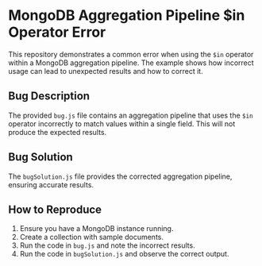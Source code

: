 # MongoDB Aggregation Pipeline $in Operator Error

This repository demonstrates a common error when using the `$in` operator within a MongoDB aggregation pipeline.  The example shows how incorrect usage can lead to unexpected results and how to correct it.

## Bug Description

The provided `bug.js` file contains an aggregation pipeline that uses the `$in` operator incorrectly to match values within a single field.  This will not produce the expected results.

## Bug Solution

The `bugSolution.js` file provides the corrected aggregation pipeline, ensuring accurate results.

## How to Reproduce

1.  Ensure you have a MongoDB instance running.
2.  Create a collection with sample documents.
3.  Run the code in `bug.js` and note the incorrect results.
4.  Run the code in `bugSolution.js` and observe the correct output.